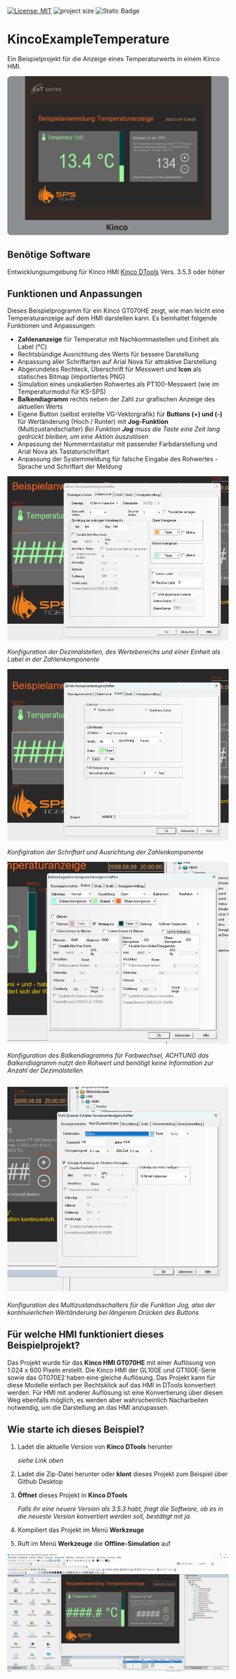 [![License: MIT](https://img.shields.io/badge/License-MIT-yellow.svg)](https://opensource.org/licenses/MIT)
![project size](https://img.shields.io/github/repo-size/spstiger/KincoExampleTemperature?label=project%20size)
![Static Badge](https://img.shields.io/badge/IDE-Kinco_DTools_min._3.5.3-blue?link=https://www.spstiger.de/downloads/Kinco%20DTools/Kinco_DTools.zip)

# KincoExampleTemperature

Ein Beispielprojekt für die Anzeige eines Temperaturwerts in einem Kinco HMI.

![Temperaturanzeige](/spstiger_Beispiel_Temperaturanzeige.png)

## Benötige Software

Entwicklungsumgebung für Kinco HMI [Kinco DTools](https://www.spstiger.de/downloads/Kinco%20DTools/Kinco_DTools.zip) Vers. 3.5.3 oder höher

## Funktionen und Anpassungen

Dieses Beispielprogramm für ein Kinco GT070HE zeigt, wie man leicht eine Temperaturanzeige auf dem HMI darstellen kann. Es beinhaltet folgende Funktionen und Anpassungen:

* **Zahlenanzeige** für Temperatur mit Nachkommastellen und Einheit als Label (°C)
* Rechtsbündige Ausrichtung des Werts für bessere Darstellung
* Anpassung aller Schriftarten auf Arial Nova für attraktive Darstellung
* Abgerundetes Rechteck, Überschrift für Messwert und **Icon** als statisches Bitmap (importiertes PNG)
* Simulation eines unskalierten Rohwertes als PT100-Messwert (wie im Temperaturmodul für KS-SPS)
* **Balkendiagramm** rechts neben der Zahl zur grafischen Anzeige des aktuellen Werts
* Eigene Button (selbst erstellte VG-Vektorgrafik) für **Buttons (+) und (-)** für Wertänderung (Hoch / Runter) mit **Jog-Funktion** (Multizustandschalter) 
  *Bei Funktion **Jog** muss die Taste eine Zeit lang gedrückt bleiben, um eine Aktion auszulösen*
* Anpassung der Nummerntastatur mit passender Farbdarstellung und Arial Nova als Tastaturschriftart
* Anpassung der Systemmeldung für falsche Eingabe des Rohwertes - Sprache und Schriftart der Meldung
  
  

![](assets/2024-07-13-15-57-32-image.png)

*Konfiguration der Dezimalstellen, des Wertebereichs und einer Einheit als Label in der Zahlenkomponente*



![](assets/2024-07-13-15-58-10-image.png)

*Konfigiration der Schriftart und Ausrichtung der Zahlenkomponente*



![](assets/2024-07-13-16-02-56-image.png)

*Konfiguration des Balkendiagramms für Farbwechsel, ACHTUNG das Balkendiagramm nutzt den Rohwert und benötigt keine Information zur Anzahl der Dezimalstellen* 

## ![](assets/2024-07-13-16-06-46-image.png)

*Konfiguration des Multizustandsschalters für die Funktion Jog, also der kontinuierlichen Wertänderung bei längerem Drücken des Buttons*

## Für welche HMI funktioniert dieses Beispielprojekt?

Das Projekt wurde für das **Kinco HMI GT070HE** mit einer Auflösung von 1.024 x 600 Pixeln erstellt. Die Kinco HMI der GL100E und GT100E-Serie sowie das GT070E2 haben eine gleiche Auflösung. Das Projekt kann für diese Modelle einfach per Rechtsklick auf das HMI in DTools konvertiert werden. 
Für HMI mit anderer Auflösung ist eine Konvertierung über diesen Weg ebenfalls möglich, es werden aber wahrscheinlich Nacharbeiten notwendig, um die Darstellung an das HMI anzupassen.



## Wie starte ich dieses Beispiel?

1. Ladet die aktuelle Version von **Kinco DTools** herunter 
   
   *siehe Link oben*

2. Ladet die Zip-Datei herunter oder **klont** dieses Projekt zum Beispiel über Github Desktop

3. **Öffnet** dieses Projekt in **Kinco DTools** 
   
   *Falls ihr eine neuere Version als 3.5.3 habt, fragt die Software, ob es in die neueste Version konvertiert werden soll, bestätigt mit ja.*

4. Kompiliert das Projekt im Menü **Werkzeuge**

5. Ruft im Menü **Werkzeuge** die **Offline-Simulation** auf

![DTools Beispiel](/Temperaturanzeige_DTools.png)
